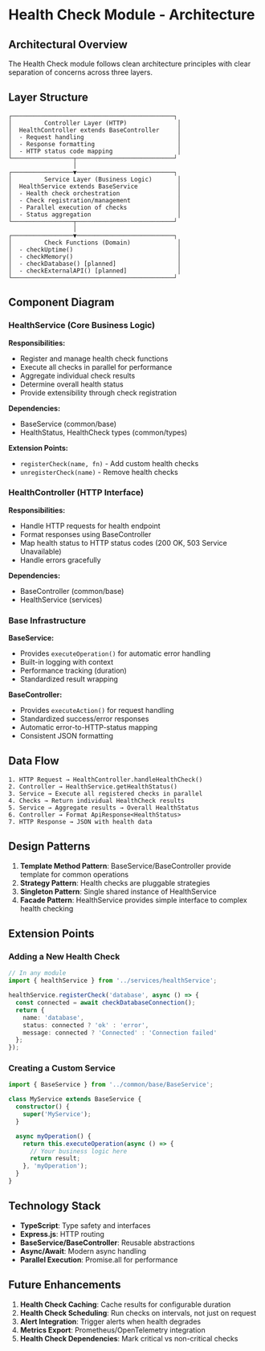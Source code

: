 # Health Check Module - Architecture

## Architectural Overview

The Health Check module follows clean architecture principles with clear separation of concerns across three layers.

## Layer Structure

```
┌─────────────────────────────────────────────┐
│         Controller Layer (HTTP)              │
│  HealthController extends BaseController     │
│  - Request handling                          │
│  - Response formatting                       │
│  - HTTP status code mapping                  │
└─────────────────┬───────────────────────────┘
                  │
┌─────────────────▼───────────────────────────┐
│         Service Layer (Business Logic)       │
│  HealthService extends BaseService           │
│  - Health check orchestration                │
│  - Check registration/management             │
│  - Parallel execution of checks              │
│  - Status aggregation                        │
└─────────────────┬───────────────────────────┘
                  │
┌─────────────────▼───────────────────────────┐
│         Check Functions (Domain)             │
│  - checkUptime()                             │
│  - checkMemory()                             │
│  - checkDatabase() [planned]                 │
│  - checkExternalAPI() [planned]              │
└─────────────────────────────────────────────┘
```

## Component Diagram

### HealthService (Core Business Logic)

**Responsibilities:**
- Register and manage health check functions
- Execute all checks in parallel for performance
- Aggregate individual check results
- Determine overall health status
- Provide extensibility through check registration

**Dependencies:**
- BaseService (common/base)
- HealthStatus, HealthCheck types (common/types)

**Extension Points:**
- `registerCheck(name, fn)` - Add custom health checks
- `unregisterCheck(name)` - Remove health checks

### HealthController (HTTP Interface)

**Responsibilities:**
- Handle HTTP requests for health endpoint
- Format responses using BaseController
- Map health status to HTTP status codes (200 OK, 503 Service Unavailable)
- Handle errors gracefully

**Dependencies:**
- BaseController (common/base)
- HealthService (services)

### Base Infrastructure

**BaseService:**
- Provides `executeOperation()` for automatic error handling
- Built-in logging with context
- Performance tracking (duration)
- Standardized result wrapping

**BaseController:**
- Provides `executeAction()` for request handling
- Standardized success/error responses
- Automatic error-to-HTTP-status mapping
- Consistent JSON formatting

## Data Flow

```
1. HTTP Request → HealthController.handleHealthCheck()
2. Controller → HealthService.getHealthStatus()
3. Service → Execute all registered checks in parallel
4. Checks → Return individual HealthCheck results
5. Service → Aggregate results → Overall HealthStatus
6. Controller → Format ApiResponse<HealthStatus>
7. HTTP Response → JSON with health data
```

## Design Patterns

1. **Template Method Pattern**: BaseService/BaseController provide template for common operations
2. **Strategy Pattern**: Health checks are pluggable strategies
3. **Singleton Pattern**: Single shared instance of HealthService
4. **Facade Pattern**: HealthService provides simple interface to complex health checking

## Extension Points

### Adding a New Health Check

```typescript
// In any module
import { healthService } from '../services/healthService';

healthService.registerCheck('database', async () => {
  const connected = await checkDatabaseConnection();
  return {
    name: 'database',
    status: connected ? 'ok' : 'error',
    message: connected ? 'Connected' : 'Connection failed'
  };
});
```

### Creating a Custom Service

```typescript
import { BaseService } from '../common/base/BaseService';

class MyService extends BaseService {
  constructor() {
    super('MyService');
  }

  async myOperation() {
    return this.executeOperation(async () => {
      // Your business logic here
      return result;
    }, 'myOperation');
  }
}
```

## Technology Stack

- **TypeScript**: Type safety and interfaces
- **Express.js**: HTTP routing
- **BaseService/BaseController**: Reusable abstractions
- **Async/Await**: Modern async handling
- **Parallel Execution**: Promise.all for performance

## Future Enhancements

1. **Health Check Caching**: Cache results for configurable duration
2. **Health Check Scheduling**: Run checks on intervals, not just on request
3. **Alert Integration**: Trigger alerts when health degrades
4. **Metrics Export**: Prometheus/OpenTelemetry integration
5. **Health Check Dependencies**: Mark critical vs non-critical checks

